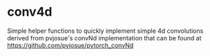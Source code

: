 # conv4d
Simple helper functions to quickly implement simple 4d convolutions derived from pvjosue's convNd implementation that can be found at https://github.com/pvjosue/pytorch_convNd
